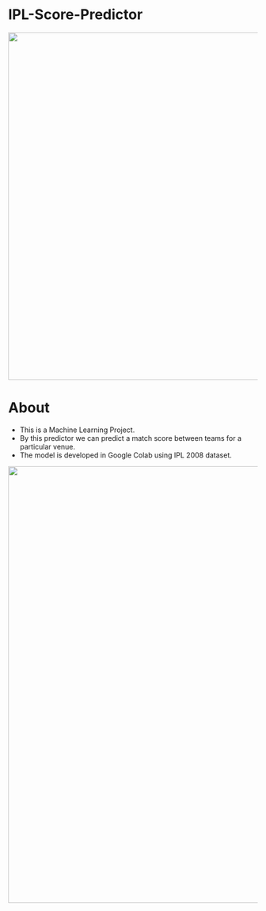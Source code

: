 # IPL-Score-Predictor
<img width="1000" height="700" src="https://akm-img-a-in.tosshub.com/indiatoday/images/author/21_08_2020-ipl_logo_20650553.jpg?VersionId=1LSxOLdYkLhQ9JrbrV.LPIccow8TJohg">

# About
- This is a Machine Learning Project.
- By this predictor we can predict a match score between teams for a particular venue.
- The model is developed in Google Colab using IPL 2008 dataset.

<img width="880" src="https://nirantaradrusti.files.wordpress.com/2010/04/ipl-teams.jpg">
